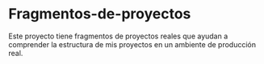 # Fragmentos-de-proyectos

Este proyecto tiene fragmentos de proyectos reales que ayudan a comprender la estructura de mis proyectos en un ambiente de producción real. 
